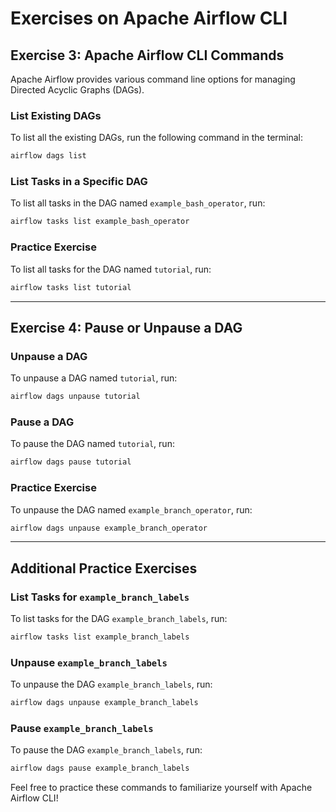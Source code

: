 # Exercises on Apache Airflow CLI

## Exercise 3: Apache Airflow CLI Commands

Apache Airflow provides various command line options for managing Directed Acyclic Graphs (DAGs).

### List Existing DAGs

To list all the existing DAGs, run the following command in the terminal:
```bash
airflow dags list
```

### List Tasks in a Specific DAG

To list all tasks in the DAG named `example_bash_operator`, run:
```bash
airflow tasks list example_bash_operator
```

### Practice Exercise

To list all tasks for the DAG named `tutorial`, run:
```bash
airflow tasks list tutorial
```

---

## Exercise 4: Pause or Unpause a DAG

### Unpause a DAG

To unpause a DAG named `tutorial`, run:
```bash
airflow dags unpause tutorial
```

### Pause a DAG

To pause the DAG named `tutorial`, run:
```bash
airflow dags pause tutorial
```

### Practice Exercise

To unpause the DAG named `example_branch_operator`, run:
```bash
airflow dags unpause example_branch_operator
```

---

## Additional Practice Exercises

### List Tasks for `example_branch_labels`

To list tasks for the DAG `example_branch_labels`, run:
```bash
airflow tasks list example_branch_labels
```

### Unpause `example_branch_labels`

To unpause the DAG `example_branch_labels`, run:
```bash
airflow dags unpause example_branch_labels
```

### Pause `example_branch_labels`

To pause the DAG `example_branch_labels`, run:
```bash
airflow dags pause example_branch_labels
``` 

Feel free to practice these commands to familiarize yourself with Apache Airflow CLI!
